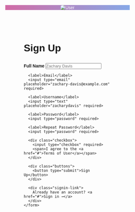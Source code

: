 <!DOCTYPE html>
<html lang="en">
<head>
  <meta charset="UTF-8">
  <title>Sign Up</title>
  <style>
    * {
      margin: 0;
      padding: 0;
      box-sizing: border-box;
      font-family: 'Arial', sans-serif;
    }

    body {
      display: flex;
      height: 100vh;
    }

    .left {
      flex: 1;
      background: linear-gradient(to right, #d16ba5, #86a8e7);
      display: flex;
      justify-content: center;
      align-items: center;
      color: white;
    }

    .left img {
      max-width: 90%;
      border-radius: 10px;
    }

    .right {
      flex: 1;
      padding: 60px;
      display: flex;
      flex-direction: column;
      justify-content: center;
    }

    h2 {
      margin-bottom: 30px;
      font-size: 32px;
    }

    label {
      margin-top: 15px;
      font-weight: bold;
    }

    input[type="text"],
    input[type="email"],
    input[type="password"] {
      width: 100%;
      padding: 12px;
      margin-top: 5px;
      border: 1px solid #ccc;
      border-radius: 5px;
    }

    .checkbox {
      margin-top: 20px;
      display: flex;
      align-items: center;
    }

    .checkbox input {
      margin-right: 10px;
    }

    .buttons {
      margin-top: 20px;
    }

    .buttons button {
      background: linear-gradient(to right, #d16ba5, #86a8e7);
      color: white;
      border: none;
      padding: 12px 20px;
      border-radius: 25px;
      cursor: pointer;
      font-size: 16px;
    }

    .signin-link {
      margin-top: 15px;
    }

    .signin-link a {
      color: #666;
      text-decoration: none;
    }
  </style>
</head>
<body>
  <div class="left">
    <!-- Image side -->
    <img src="https://via.placeholder.com/300x500.png?text=User+Image" alt="User">
  </div>
  <div class="right">
    <h2>Sign Up</h2>
    <form>
      <label>Full Name</label>
      <input type="text" placeholder="Zachary Davis" required>

      <label>Email</label>
      <input type="email" placeholder="zachary-davis@example.com" required>

      <label>Username</label>
      <input type="text" placeholder="zacharydavis" required>

      <label>Password</label>
      <input type="password" required>

      <label>Repeat Password</label>
      <input type="password" required>

      <div class="checkbox">
        <input type="checkbox" required>
        <span>I agree to the <a href="#">Terms of User</a></span>
      </div>

      <div class="buttons">
        <button type="submit">Sign Up</button>
      </div>

      <div class="signin-link">
        Already have an account? <a href="#">Sign in →</a>
      </div>
    </form>
  </div>
</body>
</html>